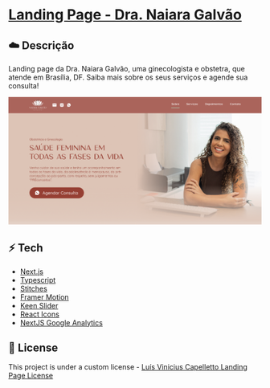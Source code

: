 # [Landing Page - Dra. Naiara Galvão][project]

## :cloud: Descrição

Landing page da Dra. Naiara Galvão, uma ginecologista e obstetra, que atende em Brasília, DF. Saiba mais sobre os seus serviços e agende sua consulta!

<img src=".github/Cover.png" alt="Screenshot da tela inicial da Landing Page - Dra. Naiara Galvão" />

## :zap: Tech

- [Next.js][next]
- [Typescript][typescript]
- [Stitches][stitches]
- [Framer Motion][framer]
- [Keen Slider][keen]
- [React Icons][react_icons]
- [NextJS Google Analytics][next_ga]

[project]: https://www.naiaragalvao.com.br
[typescript]: https://www.typescriptlang.org
[next]: https://nextjs.org
[stitches]: https://stitches.dev
[framer]: https://www.framer.com/motion
[keen]: https://keen-slider.io
[react_icons]: https://react-icons.github.io/react-icons
[next_ga]: https://www.npmjs.com/package/nextjs-google-analytics


## :page_with_curl: License

This project is under a custom license - [Luís Vinicius Capelletto Landing Page License](LICENSE)
